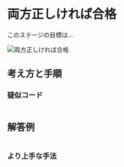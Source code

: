 # 両方正しければ合格

このステージの目標は...

![両方正しければ合格]()




## 考え方と手順

### 疑似コード

```
```

## 解答例

```swift
```

### より上手な手法

```swift
```